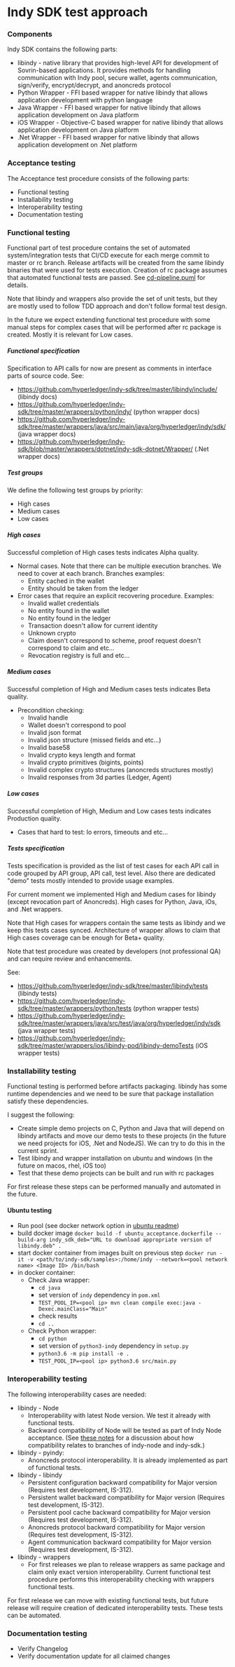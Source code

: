 # Indy SDK test approach 

### Components

Indy SDK contains the following parts:
* libindy - native library that provides high-level API for development of Sovrin-based applications.
It provides methods for handling communication with Indy pool, secure wallet, agents communication,
sign/verify, encrypt/decrypt, and anoncreds protocol
* Python Wrapper - FFI based wrapper for native libindy that allows application development with python language
* Java Wrapper - FFI based wrapper for native libindy that allows application development on Java platform
* iOS Wrapper - Objective-C based wrapper for native libindy that allows application development on Java platform
* .Net Wrapper - FFI based wrapper for native libindy that allows application development on .Net platform

### Acceptance testing

The Acceptance test procedure consists of the following parts:
* Functional testing
* Installability testing
* Interoperability testing
* Documentation testing

### Functional testing

Functional part of test procedure contains the set of automated system/integration tests that CI/CD execute for each
merge commit to master or rc branch. Release artifacts will be created from the same libindy binaries that were
used for tests execution. Creation of rc package assumes that automated functional tests are passed. 
See [cd-pipeline.puml](cd-pipeline.puml) for details.
 
Note that libindy and wrappers also provide the set of unit tests, but they are mostly used to follow TDD
approach and don't follow formal test design.

In the future we expect extending functional test procedure with some manual steps for complex cases that 
will be performed after rc package is created. Mostly it is relevant for Low cases. 

##### Functional specification

Specification to API calls for now are present as comments in interface parts of source code. See:
* https://github.com/hyperledger/indy-sdk/tree/master/libindy/include/ (libindy docs)
* https://github.com/hyperledger/indy-sdk/tree/master/wrappers/python/indy/ (python wrapper docs)
* https://github.com/hyperledger/indy-sdk/tree/master/wrappers/java/src/main/java/org/hyperledger/indy/sdk/
(java wrapper docs)
* https://github.com/hyperledger/indy-sdk/blob/master/wrappers/dotnet/indy-sdk-dotnet/Wrapper/ (.Net wrapper docs)
 
##### Test groups

We define the following test groups by priority:
* High cases
* Medium cases
* Low cases

##### High cases

Successful completion of High cases tests indicates Alpha quality.

* Normal cases. Note that there can be multiple execution branches. We need to cover at each branch.
 Branches examples:
  * Entity cached in the wallet
  * Entity should be taken from the ledger
* Error cases that require an explicit recovering procedure. Examples:
  * Invalid wallet credentials
  * No entity found in the wallet
  * No entity found in the ledger
  * Transaction doesn't allow for current identity
  * Unknown crypto
  * Claim doesn't correspond to scheme, proof request doesn't correspond to claim and etc...
  * Revocation registry is full and etc...

##### Medium cases

Successful completion of High and Medium cases tests indicates Beta quality.

* Precondition checking:
  * Invalid handle
  * Wallet doesn't correspond to pool
  * Invalid json format
  * Invalid json structure (missed fields and etc...)
  * Invalid base58
  * Invalid crypto keys length and format
  * Invalid crypto primitives (bigints, points)
  * Invalid complex crypto structures (anoncreds structures mostly)
  * Invalid responses from 3d parties (Ledger, Agent)

##### Low cases

Successful completion of High, Medium and Low cases tests indicates Production quality.

* Cases that hard to test: Io errors, timeouts and etc...

##### Tests specification

Tests specification is provided as the list of test cases for each API call in code grouped by
API group, API call, test level. Also there are dedicated "demo" tests mostly intended to provide
usage examples.

For current moment we implemented High and Medium cases for libindy (except revocation part of Anoncreds). High
cases for Python, Java, iOs, and .Net wrappers.

Note that High cases for wrappers contain the same tests as libindy and we keep this tests cases synced.
Architecture of wrapper allows to claim that High cases coverage can be enough for Beta+ quality.

Note that test procedure was created by developers (not professional QA) and can require review and 
enhancements.

See:
* https://github.com/hyperledger/indy-sdk/tree/master/libindy/tests (libindy tests)
* https://github.com/hyperledger/indy-sdk/tree/master/wrappers/python/tests (python wrapper tests)
* https://github.com/hyperledger/indy-sdk/tree/master/wrappers/java/src/test/java/org/hyperledger/indy/sdk (java wrapper tests)
* https://github.com/hyperledger/indy-sdk/tree/master/wrappers/ios/libindy-pod/libindy-demoTests (iOS wrapper tests)

### Installability testing

Functional testing is performed before artifacts packaging. libindy has some runtime dependencies
and we need to be sure that package installation satisfy these dependencies.

I suggest the following:
* Create simple demo projects on C, Python and Java that will depend on libindy artifacts and move our demo tests
to these projects (in the future we need projects for iOS, .Net and NodeJS). We can try to do this in the current
sprint.
* Test libindy and wrapper installation on ubuntu and windows (in the future on macos, rhel, iOS too)
* Test that these demo projects can be built and run with rc packages

For first release these steps can be performed manually and automated in the future.

#### Ubuntu testing
* Run pool (see docker network option in [ubuntu readme](/docs/build-guides/ubuntu-build.md))
* build docker image `docker build -f ubuntu_acceptance.dockerfile --build-arg indy_sdk_deb="URL to download appropriate version of libindy.deb" .`
* start docker container from images built on previous step `docker run -it -v <path/to/indy-sdk/samples>:/home/indy --network=<pool network name> <Image ID> /bin/bash`
* in docker container:
    * Check Java wrapper:
        * `cd java`
        * set version of `indy` dependency in `pom.xml`
        * `TEST_POOL_IP=<pool ip> mvn clean compile exec:java -Dexec.mainClass="Main"`
        * check results
        * `cd ..`
    * Check Python wrapper:
        * `cd python`
        * set version of `python3-indy` dependency in `setup.py`
        * `python3.6 -m pip install -e .`
        * `TEST_POOL_IP=<pool ip> python3.6 src/main.py`

### Interoperability testing

The following interoperability cases are needed:

* libindy - Node
  * Interoperability with latest Node version. We test it already with functional tests.
  * Backward compatibility of Node will be tested as part of Indy Node acceptance. (See
    [these notes](release-workflow.md#compatibility-with-indy-node) for a discussion about
    how compatibility relates to branches of indy-node and indy-sdk.)
* libindy - pyindy:
  * Anoncreds protocol interoperability. It is already implemented as part of functional tests.
* libindy - libindy
  * Persistent configuration backward compatibility for Major version (Requires test development, IS-312).
  * Persistent wallet backward compatibility for Major version (Requires test development, IS-312).
  * Persistent pool cache backward compatibility for Major version (Requires test development, IS-312).
  * Anoncreds protocol backward compatibility for Major version (Requires test development, IS-312).
  * Agent communication backward compatibility for Major version (Requires test development, IS-312).
* libindy - wrappers
  * For first releases we plan to release wrappers as same package and claim only exact version interoperability.
  Current functional test procedure performs this interoperability checking with wrappers functional tests.
 
For first release we can move with existing functional tests, but future release will require creation of
dedicated interoperability tests. These tests can be automated.

### Documentation testing

* Verify Changelog
* Verify documentation update for all claimed changes 
